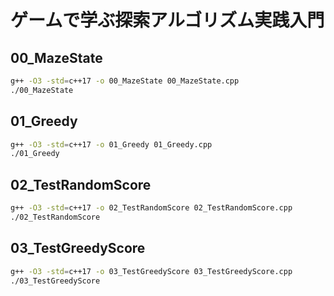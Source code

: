 # ゲームで学ぶ探索アルゴリズム実践入門

## 00_MazeState

``` bash
g++ -O3 -std=c++17 -o 00_MazeState 00_MazeState.cpp
./00_MazeState
```

## 01_Greedy

``` bash
g++ -O3 -std=c++17 -o 01_Greedy 01_Greedy.cpp
./01_Greedy
```

## 02_TestRandomScore

``` bash
g++ -O3 -std=c++17 -o 02_TestRandomScore 02_TestRandomScore.cpp
./02_TestRandomScore
```

## 03_TestGreedyScore

``` bash
g++ -O3 -std=c++17 -o 03_TestGreedyScore 03_TestGreedyScore.cpp
./03_TestGreedyScore
```

